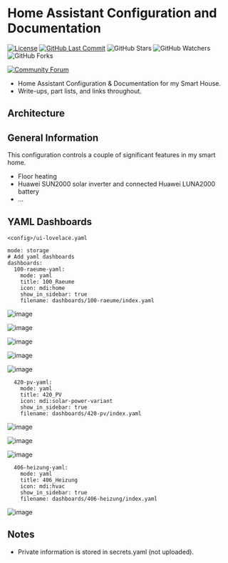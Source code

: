 # Home Assistant Configuration and Documentation

[![License][license-shield]](LICENSE.md) [![GitHub Last Commit][last-commit-shield]][commits] ![GitHub Stars][stars-shield] ![GitHub Watchers][watchers-shield] ![GitHub Forks][forks-shield]

[![Community Forum][forum-shield]][forum]

- Home Assistant Configuration &amp; Documentation for my Smart House.
- Write-ups, part lists, and links throughout.

## Architecture

## General Information

This configuration controls a couple of significant features in my smart home.

- Floor heating
- Huawei SUN2000 solar inverter and connected Huawei LUNA2000 battery
- ...

## YAML Dashboards

`<config>/ui-lovelace.yaml`

```
mode: storage
# Add yaml dashboards
dashboards:
  100-raeume-yaml:
    mode: yaml
    title: 100_Raeume
    icon: mdi:home
    show_in_sidebar: true
    filename: dashboards/100-raeume/index.yaml
```
![image](https://github.com/heinemannj/home-assistant-config/assets/3251642/ada412ce-bb80-4e03-9b6a-cf7c74f3349a)

![image](https://github.com/heinemannj/home-assistant-config/assets/3251642/50baf54d-ae9f-400c-82ef-9ee04917d75a)

![image](https://github.com/heinemannj/home-assistant-config/assets/3251642/2f43982e-ee10-496d-bc7e-aa0162d66bf2)

![image](https://github.com/heinemannj/home-assistant-config/assets/3251642/aeed7ec1-b295-4872-9b81-72358979fe08)

![image](https://github.com/heinemannj/home-assistant-config/assets/3251642/cef2c53a-f39a-4eab-ae40-4318cbcd0d27)

```
  420-pv-yaml:
    mode: yaml
    title: 420_PV
    icon: mdi:solar-power-variant
    show_in_sidebar: true
    filename: dashboards/420-pv/index.yaml
```

![image](https://github.com/heinemannj/home-assistant-config/assets/3251642/1f74c8b3-4caa-4148-bb3c-6f74de71a2fe)

![image](https://github.com/heinemannj/home-assistant-config/assets/3251642/8972daf9-6c6c-45e3-91de-e1f0b95071d0)

![image](https://github.com/heinemannj/home-assistant-config/assets/3251642/77ce04ce-9e0f-4c60-b371-eb90a84724d2)

```
  406-heizung-yaml:
    mode: yaml
    title: 406_Heizung
    icon: mdi:hvac
    show_in_sidebar: true
    filename: dashboards/406-heizung/index.yaml
 ```

![image](https://github.com/heinemannj/home-assistant-config/assets/3251642/d46d9e1c-89e3-47c7-b925-8fb9a69353ab)

## Notes

- Private information is stored in secrets.yaml (not uploaded).

[commits-shield]: https://img.shields.io/github/commit-activity/y/heinemannj/home-assistant-config.svg
[commits]: https://github.com/heinemannj/home-assistant-config/commits/master
[actions-shield]: https://github.com/heinemannj/home-assistant-config/workflows/Home%20Assistant%20CI/badge.svg
[actions]: https://github.com/heinemannj/home-assistant-config/actions
[contributors]: https://github.com/heinemannj/home-assistant-config/graphs/contributors
[discord-shield]: https://img.shields.io/discord/330944238910963714.svg
[discord]: https://discord.gg/c5DvZ4e
[forum-shield]: https://img.shields.io/badge/community-forum-brightgreen.svg
[forum]: https://community.home-assistant.io/?u=heinemannj
[heinemannj]: https://github.com/heinemannj
[travis-shield]: https://travis-ci.org/heinemannj/home-assistant-config.svg?branch=master
[travis]: https://travis-ci.org/heinemannj/home-assistant-config
[home-assistant]: https://home-assistant.io
[issue]: https://github.com/heinemannj/home-assistant-config/issues
[license-shield]: https://img.shields.io/badge/license-MIT-green.svg
[maintenance-shield]: https://img.shields.io/maintenance/yes/2023.svg
[last-commit-shield]: https://img.shields.io/github/last-commit/heinemannj/home-assistant-config.svg
[stars-shield]: https://img.shields.io/github/stars/heinemannj/home-assistant-config.svg?style=social&label=Stars
[forks-shield]: https://img.shields.io/github/forks/heinemannj/home-assistant-config.svg?style=social&label=Forks
[watchers-shield]: https://img.shields.io/github/watchers/heinemannj/home-assistant-config.svg?style=social&label=Watchers
[black-duck-shield]: https://copilot.blackducksoftware.com/github/repos/heinemannj/home-assistant-config/branches/master/badge-risk.svg
[black-duck]: https://copilot.blackducksoftware.com/github/repos/heinemannj/home-assistant-config/branches/master/
